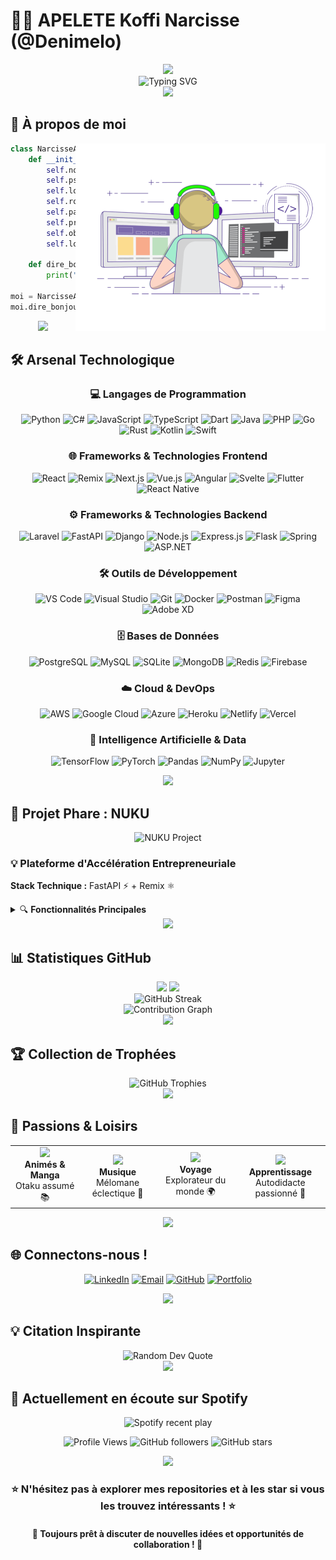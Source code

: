 # 👨‍💻 APELETE Koffi Narcisse (@Denimelo)

<div align="center">
  <img src="https://capsule-render.vercel.app/api?type=waving&color=gradient&customColorList=0,2,2,5,30&height=300&section=header&text=Développeur%20Fullstack&fontSize=50&fontAlignY=38&desc=Créateur%20d'expériences%20numériques%20innovantes&descAlignY=51&descAlign=50&animation=twinkling" />
</div>

<div align="center">
  <img src="https://readme-typing-svg.herokuapp.com?font=Fira+Code&size=28&duration=3000&pause=1000&color=00D9FF&center=true&vCenter=true&multiline=true&width=600&height=100&lines=🚀+Développeur+Fullstack;🎨+UI%2FUX+Designer;📊+Data+Analyst;🤖+Passionné+d'IA+%26+DevOps;🌍+Basé+à+Lomé%2C+Togo" alt="Typing SVG" />
</div>

<div align="center">
  <img src="https://user-images.githubusercontent.com/73097560/115834477-dbab4500-a447-11eb-908a-139a6edaec5c.gif">
</div>

## 🌟 À propos de moi

<img align="right" alt="Coding" width="400" src="https://raw.githubusercontent.com/devSouvik/devSouvik/master/gif3.gif">

```python
class NarcisseAPELETE:
    def __init__(self):
        self.nom = "APELETE Koffi Narcisse"
        self.pseudo = "Denimelo"
        self.localisation = "Lomé, Togo 🇹🇬"
        self.role = "Développeur Fullstack"
        self.passions = ["IA", "Web Dev", "Mobile", "DevOps", "UI/UX", "Data"]
        self.projet_actuel = "NUKU - Plateforme d'accélération"
        self.objectif = "Apprendre & Collaborer"
        self.loisirs = ["Animés", "Manga", "Musique", "Voyage"]
    
    def dire_bonjour(self):
        print("Salut ! Prêt à créer quelque chose d'incroyable ensemble ? 🚀")

moi = NarcisseAPELETE()
moi.dire_bonjour()
```

<div align="center">
  <img src="https://user-images.githubusercontent.com/73097560/115834477-dbab4500-a447-11eb-908a-139a6edaec5c.gif">
</div>

## 🛠️ Arsenal Technologique

<div align="center">

### 💻 Langages de Programmation
![Python](https://img.shields.io/badge/Python-FFD43B?style=for-the-badge&logo=python&logoColor=blue)
![C#](https://img.shields.io/badge/C%23-239120?style=for-the-badge&logo=c-sharp&logoColor=white)
![JavaScript](https://img.shields.io/badge/JavaScript-323330?style=for-the-badge&logo=javascript&logoColor=F7DF1E)
![TypeScript](https://img.shields.io/badge/TypeScript-007ACC?style=for-the-badge&logo=typescript&logoColor=white)
![Dart](https://img.shields.io/badge/Dart-0175C2?style=for-the-badge&logo=dart&logoColor=white)
![Java](https://img.shields.io/badge/Java-ED8B00?style=for-the-badge&logo=openjdk&logoColor=white)
![PHP](https://img.shields.io/badge/PHP-777BB4?style=for-the-badge&logo=php&logoColor=white)
![Go](https://img.shields.io/badge/Go-00ADD8?style=for-the-badge&logo=go&logoColor=white)
![Rust](https://img.shields.io/badge/Rust-000000?style=for-the-badge&logo=rust&logoColor=white)
![Kotlin](https://img.shields.io/badge/Kotlin-0095D5?style=for-the-badge&logo=kotlin&logoColor=white)
![Swift](https://img.shields.io/badge/Swift-FA7343?style=for-the-badge&logo=swift&logoColor=white)

### 🌐 Frameworks & Technologies Frontend
![React](https://img.shields.io/badge/React-20232A?style=for-the-badge&logo=react&logoColor=61DAFB)
![Remix](https://img.shields.io/badge/Remix-000000?style=for-the-badge&logo=remix&logoColor=white)
![Next.js](https://img.shields.io/badge/next.js-000000?style=for-the-badge&logo=nextdotjs&logoColor=white)
![Vue.js](https://img.shields.io/badge/Vue.js-35495E?style=for-the-badge&logo=vuedotjs&logoColor=4FC08D)
![Angular](https://img.shields.io/badge/Angular-DD0031?style=for-the-badge&logo=angular&logoColor=white)
![Svelte](https://img.shields.io/badge/Svelte-4A4A55?style=for-the-badge&logo=svelte&logoColor=FF3E00)
![Flutter](https://img.shields.io/badge/Flutter-02569B?style=for-the-badge&logo=flutter&logoColor=white)
![React Native](https://img.shields.io/badge/React_Native-20232A?style=for-the-badge&logo=react&logoColor=61DAFB)

### ⚙️ Frameworks & Technologies Backend
![Laravel](https://img.shields.io/badge/Laravel-FF2D20?style=for-the-badge&logo=laravel&logoColor=white)
![FastAPI](https://img.shields.io/badge/FastAPI-005571?style=for-the-badge&logo=fastapi)
![Django](https://img.shields.io/badge/Django-092E20?style=for-the-badge&logo=django&logoColor=green)
![Node.js](https://img.shields.io/badge/Node.js-339933?style=for-the-badge&logo=nodedotjs&logoColor=white)
![Express.js](https://img.shields.io/badge/Express.js-000000?style=for-the-badge&logo=express&logoColor=white)
![Flask](https://img.shields.io/badge/Flask-000000?style=for-the-badge&logo=flask&logoColor=white)
![Spring](https://img.shields.io/badge/Spring-6DB33F?style=for-the-badge&logo=spring&logoColor=white)
![ASP.NET](https://img.shields.io/badge/.NET-512BD4?style=for-the-badge&logo=dotnet&logoColor=white)

### 🛠️ Outils de Développement
![VS Code](https://img.shields.io/badge/VSCode-0078D4?style=for-the-badge&logo=visual%20studio%20code&logoColor=white)
![Visual Studio](https://img.shields.io/badge/Visual_Studio-5C2D91?style=for-the-badge&logo=visual%20studio&logoColor=white)
![Git](https://img.shields.io/badge/GIT-E44C30?style=for-the-badge&logo=git&logoColor=white)
![Docker](https://img.shields.io/badge/Docker-2CA5E0?style=for-the-badge&logo=docker&logoColor=white)
![Postman](https://img.shields.io/badge/Postman-FF6C37?style=for-the-badge&logo=postman&logoColor=white)
![Figma](https://img.shields.io/badge/Figma-F24E1E?style=for-the-badge&logo=figma&logoColor=white)
![Adobe XD](https://img.shields.io/badge/Adobe%20XD-470137?style=for-the-badge&logo=Adobe%20XD&logoColor=#FF61F6)

### 🗄️ Bases de Données
![PostgreSQL](https://img.shields.io/badge/PostgreSQL-316192?style=for-the-badge&logo=postgresql&logoColor=white)
![MySQL](https://img.shields.io/badge/MySQL-005C84?style=for-the-badge&logo=mysql&logoColor=white)
![SQLite](https://img.shields.io/badge/SQLite-07405E?style=for-the-badge&logo=sqlite&logoColor=white)
![MongoDB](https://img.shields.io/badge/MongoDB-4EA94B?style=for-the-badge&logo=mongodb&logoColor=white)
![Redis](https://img.shields.io/badge/redis-%23DD0031.svg?&style=for-the-badge&logo=redis&logoColor=white)
![Firebase](https://img.shields.io/badge/firebase-ffca28?style=for-the-badge&logo=firebase&logoColor=black)

### ☁️ Cloud & DevOps
![AWS](https://img.shields.io/badge/Amazon_AWS-FF9900?style=for-the-badge&logo=amazonaws&logoColor=white)
![Google Cloud](https://img.shields.io/badge/Google_Cloud-4285F4?style=for-the-badge&logo=google-cloud&logoColor=white)
![Azure](https://img.shields.io/badge/microsoft%20azure-0089D0?style=for-the-badge&logo=microsoft-azure&logoColor=white)
![Heroku](https://img.shields.io/badge/Heroku-430098?style=for-the-badge&logo=heroku&logoColor=white)
![Netlify](https://img.shields.io/badge/Netlify-00C7B7?style=for-the-badge&logo=netlify&logoColor=white)
![Vercel](https://img.shields.io/badge/Vercel-000000?style=for-the-badge&logo=vercel&logoColor=white)

### 🤖 Intelligence Artificielle & Data
![TensorFlow](https://img.shields.io/badge/TensorFlow-FF6F00?style=for-the-badge&logo=tensorflow&logoColor=white)
![PyTorch](https://img.shields.io/badge/PyTorch-EE4C2C?style=for-the-badge&logo=pytorch&logoColor=white)
![Pandas](https://img.shields.io/badge/Pandas-2C2D72?style=for-the-badge&logo=pandas&logoColor=white)
![NumPy](https://img.shields.io/badge/Numpy-777BB4?style=for-the-badge&logo=numpy&logoColor=white)
![Jupyter](https://img.shields.io/badge/Jupyter-F37626.svg?&style=for-the-badge&logo=Jupyter&logoColor=white)

</div>

<div align="center">
  <img src="https://user-images.githubusercontent.com/73097560/115834477-dbab4500-a447-11eb-908a-139a6edaec5c.gif">
</div>

## 🚀 Projet Phare : NUKU

<div align="center">
  <img src="https://github-readme-stats.vercel.app/api/pin/?username=Denimelo&repo=nuku&theme=tokyonight&hide_border=true&border_radius=10" alt="NUKU Project" />
</div>

### 💡 Plateforme d'Accélération Entrepreneuriale
**Stack Technique :** FastAPI ⚡ + Remix ⚛️

<details>
<summary>🔍 <b>Fonctionnalités Principales</b></summary>

- 👥 **Gestion Multi-Rôles** : Admin, Expert, Entrepreneur
- 📋 **Onboarding Intelligent** : Inscription guidée des entrepreneurs
- 🔄 **Système d'Interactions** : Messagerie et collaboration
- ✅ **Workflow de Validation** : Process d'approbation structuré
- 📊 **Dashboard Analytics** : Métriques en temps réel
- 🔒 **Authentification JWT** : Sécurité avancée
- 🌐 **API RESTful** : Architecture scalable

</details>

<div align="center">
  <img src="https://user-images.githubusercontent.com/73097560/115834477-dbab4500-a447-11eb-908a-139a6edaec5c.gif">
</div>

## 📊 Statistiques GitHub

<div align="center">
  <img height="180em" src="https://github-readme-stats.vercel.app/api?username=Denimelo&show_icons=true&theme=tokyonight&include_all_commits=true&count_private=true&hide_border=true&border_radius=10"/>
  <img height="180em" src="https://github-readme-stats.vercel.app/api/top-langs/?username=Denimelo&layout=compact&langs_count=8&theme=tokyonight&hide_border=true&border_radius=10"/>
</div>

<div align="center">
  <img src="https://github-readme-streak-stats.herokuapp.com/?user=Denimelo&theme=tokyonight&hide_border=true&border_radius=10" alt="GitHub Streak" />
</div>

<div align="center">
  <img src="https://github-readme-activity-graph.vercel.app/graph?username=Denimelo&theme=tokyo-night&bg_color=1a1b27&hide_border=true&border_radius=10" alt="Contribution Graph" />
</div>

<div align="center">
  <img src="https://user-images.githubusercontent.com/73097560/115834477-dbab4500-a447-11eb-908a-139a6edaec5c.gif">
</div>

## 🏆 Collection de Trophées

<div align="center">
  <img src="https://github-profile-trophy.vercel.app/?username=Denimelo&theme=tokyonight&no-frame=true&no-bg=true&margin-w=4&row=2&column=4" alt="GitHub Trophies" />
</div>

<div align="center">
  <img src="https://user-images.githubusercontent.com/73097560/115834477-dbab4500-a447-11eb-908a-139a6edaec5c.gif">
</div>

## 🎯 Passions & Loisirs

<table align="center">
  <tr>
    <td align="center" width="200">
      <img src="https://media.giphy.com/media/LmNwrBhejkK9EFP504/giphy.gif" width="80"/>
      <br><strong>Animés & Manga</strong>
      <br>Otaku assumé 📚
    </td>
    <td align="center" width="200">
      <img src="https://media.giphy.com/media/fAnzw6YK33jMwzp5wp/giphy.gif" width="80"/>
      <br><strong>Musique</strong>
      <br>Mélomane éclectique 🎵
    </td>
    <td align="center" width="200">
      <img src="https://media.giphy.com/media/3oKIPnAiaMCws8nOsE/giphy.gif" width="80"/>
      <br><strong>Voyage</strong>
      <br>Explorateur du monde 🌍
    </td>
    <td align="center" width="200">
      <img src="https://media.giphy.com/media/LaVp0AyqR5bGsC5Cbm/giphy.gif" width="80"/>
      <br><strong>Apprentissage</strong>
      <br>Autodidacte passionné 🧠
    </td>
  </tr>
</table>

<div align="center">
  <img src="https://user-images.githubusercontent.com/73097560/115834477-dbab4500-a447-11eb-908a-139a6edaec5c.gif">
</div>

## 🌐 Connectons-nous !

<div align="center">

[![LinkedIn](https://img.shields.io/badge/LinkedIn-0077B5?style=for-the-badge&logo=linkedin&logoColor=white&labelColor=0077B5)](https://www.linkedin.com/in/narcisse-apelete-a0196329a/)
[![Email](https://img.shields.io/badge/Email-EA4335?style=for-the-badge&logo=gmail&logoColor=white&labelColor=EA4335)](mailto:narcisseapelete11@gmail.com)
[![GitHub](https://img.shields.io/badge/GitHub-181717?style=for-the-badge&logo=github&logoColor=white&labelColor=181717)](https://github.com/Denimelo)
[![Portfolio](https://img.shields.io/badge/Portfolio-FF5722?style=for-the-badge&logo=google-chrome&logoColor=white&labelColor=FF5722)](#)

</div>

<div align="center">
  <img src="https://user-images.githubusercontent.com/73097560/115834477-dbab4500-a447-11eb-908a-139a6edaec5c.gif">
</div>

## 💡 Citation Inspirante

<div align="center">
  <img src="https://quotes-github-readme.vercel.app/api?type=horizontal&theme=tokyonight&border=true" alt="Random Dev Quote"/>
</div>

<div align="center">
  <img src="https://user-images.githubusercontent.com/73097560/115834477-dbab4500-a447-11eb-908a-139a6edaec5c.gif">
</div>

## 🎵 Actuellement en écoute sur Spotify

<div align="center">
  <img src="https://spotify-recently-played-readme.vercel.app/api?user=spotify_username&count=1" alt="Spotify recent play" />
</div>

<div align="center">
  
![Profile Views](https://komarev.com/ghpvc/?username=Denimelo&color=blueviolet&style=for-the-badge&label=VISITEURS)
![GitHub followers](https://img.shields.io/github/followers/Denimelo?logo=GitHub&style=for-the-badge&color=blue&labelColor=black)
![GitHub stars](https://img.shields.io/github/stars/Denimelo?affiliations=OWNER%2CCOLLABORATOR&logo=GitHub&style=for-the-badge&color=yellow&labelColor=black)

</div>

<div align="center">
  <img src="https://capsule-render.vercel.app/api?type=waving&color=gradient&customColorList=0,2,2,5,30&height=150&section=footer&animation=twinkling" />
</div>

<div align="center">
  <h3>⭐ N'hésitez pas à explorer mes repositories et à les star si vous les trouvez intéressants ! ⭐</h3>
  <h4>💬 Toujours prêt à discuter de nouvelles idées et opportunités de collaboration ! 🤝</h4>
</div>

